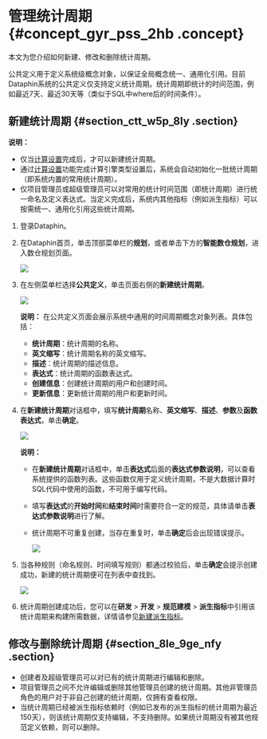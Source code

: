 # 管理统计周期 {#concept_gyr_pss_2hb .concept}

本文为您介绍如何新建、修改和删除统计周期。

公共定义用于定义系统级概念对象，以保证全局概念统一、通用化引用。目前Dataphin系统的公共定义仅支持定义统计周期。统计周期即统计的时间范围，例如最近7天、最近30天等（类似于SQL中where后的时间条件）。

## 新建统计周期 {#section_ctt_w5p_8ly .section}

**说明：** 

-   仅当[计算设置](intl.zh-CN/用户指南/管理中心/计算设置.md#)完成后，才可以新建统计周期。
-   通过[计算设置](intl.zh-CN/用户指南/管理中心/计算设置.md#)功能完成计算引擎类型设置后，系统会自动初始化一批统计周期（即系统内置的常用统计周期）。
-   仅项目管理员或超级管理员可以对常用的统计时间范围（即统计周期）进行统一命名及定义表达式。当定义完成后，系统内其他指标（例如派生指标）可以按需统一、通用化引用这些统计周期。

1.  登录Dataphin。
2.  在Dataphin首页，单击顶部菜单栏的**规划**，或者单击下方的**智能数仓规划**，进入数仓规划页面。

    ![](http://static-aliyun-doc.oss-cn-hangzhou.aliyuncs.com/assets/img/148397/156134660541387_zh-CN.png)

3.  在左侧菜单栏选择**公共定义**，单击页面右侧的**新建统计周期**。

    ![](http://static-aliyun-doc.oss-cn-hangzhou.aliyuncs.com/assets/img/149032/156134660541421_zh-CN.png)

    **说明：** 在公共定义页面会展示系统中通用的时间周期概念对象列表。具体包括：

    -   **统计周期**：统计周期的名称。
    -   **英文缩写**：统计周期名称的英文缩写。
    -   **描述**：统计周期的描述信息。
    -   **表达式**：统计周期的函数表达式。
    -   **创建信息**：创建统计周期的用户和创建时间。
    -   **更新信息**：更新统计周期的用户和更新时间。
4.  在**新建统计周期**对话框中，填写**统计周期**名称、**英文缩写**、**描述**、**参数**及**函数表达式**，单击**确定**。

    ![](http://static-aliyun-doc.oss-cn-hangzhou.aliyuncs.com/assets/img/149032/156134660541422_zh-CN.png)

    **说明：** 

    -   在**新建统计周期**对话框中，单击**表达式**后面的**表达式参数说明**，可以查看系统提供的函数列表。这些函数仅用于定义统计周期，不是大数据计算时SQL代码中使用的函数，不可用于编写代码。
    -   填写**表达式**的**开始时间**和**结束时间**时需要符合一定的规范，具体请单击**表达式参数说明**进行了解。
    -   统计周期不可重复创建，当存在重复时，单击**确定**后会出现错误提示。

        ![](http://static-aliyun-doc.oss-cn-hangzhou.aliyuncs.com/assets/img/149032/156134660541424_zh-CN.png)

5.  当各种规则（命名规则、时间填写规则）都通过校验后，单击**确定**会提示创建成功，新建的统计周期便可在列表中查找到。

    ![](http://static-aliyun-doc.oss-cn-hangzhou.aliyuncs.com/assets/img/149032/156134660641425_zh-CN.png)

6.  统计周期创建成功后，您可以在**研发** \> **开发** \> **规范建模** \> **派生指标**中引用该统计周期来构建所需数据，详情请参见[新建派生指标](intl.zh-CN/用户指南/数据建模研发/规范定义-派生指标/新建派生指标.md#)。

## 修改与删除统计周期 {#section_8le_9ge_nfy .section}

-   创建者及超级管理员可以对已有的统计周期进行编辑和删除。
-   项目管理员之间不允许编辑或删除其他管理员创建的统计周期。其他非管理员角色的用户对于非自己创建的统计周期，仅拥有查看权限。
-   当统计周期已经被派生指标依赖时（例如已发布的派生指标的统计周期为最近150天），则该统计周期仅支持编辑，不支持删除。如果统计周期没有被其他规范定义依赖，则可以删除。

